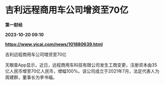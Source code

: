 # 吉利远程商用车公司增资至70亿
**第一财经**

**2023-10-20 09:10**

**https://www.yicai.com/news/101880639.html**

吉利远程商用车公司增资至70亿

天眼查App显示，近日，远程商用车科技有限公司发生工商变更，注册资本由35亿人民币增至70亿人民币，增幅100%。该公司成立于2021年7月，法定代表人为周建群，董事长为李书福。
